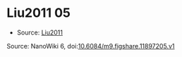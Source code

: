 <a name="material" />

# Liu2011 05
<script type="application/ld+json">
  {
    "@context": "https://schema.org/",
    "@type": "ChemicalSubstance",
    "@id": "https://egonw.github.io/nanowiki/nanowiki86.html#material",
    "http://purl.org/dc/terms/conformsTo":
      {
        "@type": "CreativeWork",
        "@id": "https://bioschemas.org/profiles/ChemicalSubstance/0.4-RELEASE/"
      },
    "identfier": "86",
    "name": "Liu2011 05",
    "url": "https://egonw.github.io/nanowiki/nanowiki86.html#material",
    "sameAs": "http://127.0.0.1/mediawiki/index.php/Special:URIResolver/Liu2011_05"
  }
</script>


* Source: [Liu2011](articleLiu2011.md)


Source: NanoWiki 6, doi:[10.6084/m9.figshare.11897205.v1](https://doi.org/10.6084/m9.figshare.11897205.v1)
